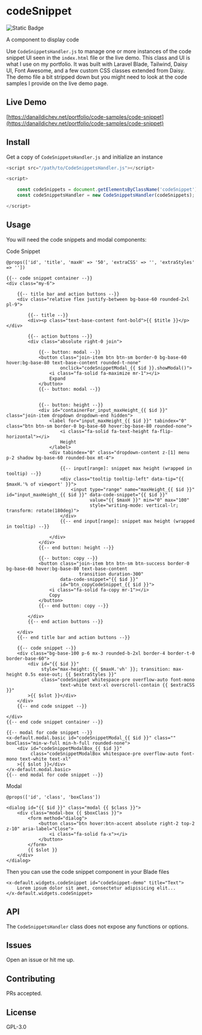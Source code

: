 # codeSnippet

![Static Badge](https://img.shields.io/badge/version-1-blue)

A component to display code

Use `CodeSnippetsHandler.js` to manage one or more instances of the code snippet UI seen in the `index.html` file or the live demo. This class and UI is what I use on my portfolio. It was built with Laravel Blade, Tailwind, Daisy UI, Font Awesome, and a few custom CSS classes extended from Daisy. The demo file a bit stripped down but you might need to look at the code samples I provide on the live demo page.

## Live Demo

[https://danaildichev.net/portfolio/code-samples/code-snippet](https://danaildichev.net/portfolio/code-samples/code-snippet)

## Install

Get a copy of `CodeSnippetsHandler.js` and initialize an instance

```javascript
<script src="/path/to/CodeSnippetsHandler.js"></script>

<script>

    const codeSnippets = document.getElementsByClassName('codeSnippet');
    const codeSnippetsHandler = new CodeSnippetsHandler(codeSnippets);

</script>
```

## Usage

You will need the code snippets and modal components:

Code Snippet
```blade
@props(['id', 'title', 'maxH' => '50', 'extraCSS' => '', 'extraStyles' => ''])

{{-- code snippet container --}}
<div class="my-6">

    {{-- title bar and action buttons --}}
    <div class="relative flex justify-between bg-base-60 rounded-2xl pl-9">

        {{-- title --}}
        <div><p class="text-base-content font-bold">{{ $title }}</p></div>

        {{-- action buttons --}}
        <div class="absolute right-0 join">

            {{-- button: modal --}}
            <button class="join-item btn btn-sm border-0 bg-base-60 hover:bg-base-80 text-base-content rounded-t-none"
                    onclick="codeSnippetModal_{{ $id }}.showModal()">
                <i class="fa-solid fa-maximize mr-1"></i>
                Expand
            </button>
            {{-- button: modal --}}


            {{-- button: height --}}
            <div id="containerFor_input_maxHeight_{{ $id }}" class="join-item dropdown dropdown-end hidden">
                <label for="input_maxHeight_{{ $id }}" tabindex="0" class="btn btn-sm border-0 bg-base-60 hover:bg-base-80 rounded-none">
                    <i class="fa-solid fa-text-height fa-flip-horizontal"></i>
                    Height
                </label>
                <div tabindex="0" class="dropdown-content z-[1] menu p-2 shadow bg-base-60 rounded-box mt-4">

                    {{-- input[range]: snippet max height (wrapped in tooltip) --}}
                    <div class="tooltip tooltip-left" data-tip="{{ $maxH.'% of viewport' }}">
                        <input type="range" name="maxHeight_{{ $id }}" id="input_maxHeight_{{ $id }}" data-code-snippet="{{ $id }}"
                               value="{{ $maxH }}" min="0" max="100"
                               style="writing-mode: vertical-lr; transform: rotate(180deg)">
                    </div>
                    {{-- end input[range]: snippet max height (wrapped in tooltip) --}}

                </div>
            </div>
            {{-- end button: height --}}

            {{-- button: copy --}}
            <button class="join-item btn btn-sm btn-success border-0 bg-base-60 hover:bg-base-80 text-base-content
                           transition duration-300"
                    data-code-snippet="{{ $id }}"
                    id="btn_copyCodeSnippet_{{ $id }}">
                <i class="fa-solid fa-copy mr-1"></i>
                Copy
            </button>
            {{-- end button: copy --}}

        </div>
        {{-- end action buttons --}}

    </div>
    {{-- end title bar and action buttons --}}

    {{-- code snippet --}}
    <div class="bg-base-100 p-6 mx-3 rounded-b-2xl border-4 border-t-0 border-base-60">
        <div id="{{ $id }}"
             style="max-height: {{ $maxH.'vh' }}; transition: max-height 0.5s ease-out; {{ $extraStyles }}"
             class="codeSnippet whitespace-pre overflow-auto font-mono
                    text-white text-xl overscroll-contain {{ $extraCSS }}"
        >{{ $slot }}</div>
    </div>
    {{-- end code snippet --}}

</div>
{{-- end code snippet container --}}

{{-- modal for code snippet --}}
<x-default.modal.basic id="codeSnippetModal_{{ $id }}" class="" boxClass="min-w-full min-h-full rounded-none">
    <div id="codeSnippetModalBox_{{ $id }}"
         class="codeSnippetModalBox whitespace-pre overflow-auto font-mono text-white text-xl"
    >{{ $slot }}</div>
</x-default.modal.basic>
{{-- end modal for code snippet --}}
```

Modal
```blade
@props(['id', 'class', 'boxClass'])

<dialog id="{{ $id }}" class="modal {{ $class }}">
    <div class="modal-box {{ $boxClass }}">
        <form method="dialog">
            <button class="btn hover:btn-accent absolute right-2 top-2 z-10" aria-label="Close">
                <i class="fa-solid fa-x"></i>
            </button>
        </form>
        {{ $slot }}
    </div>
</dialog>
```

Then you can use the code snippet component in your Blade files

```blade
<x-default.widgets.codeSnippet id="codeSnippet-demo" title="Text">
    Lorem ipsum dolor sit amet, consectetur adipisicing elit...
</x-default.widgets.codeSnippet>
```

## API

The `CodeSnippetsHandler` class does not expose any functions or options.

## Issues

Open an issue or hit me up.

## Contributing

PRs accepted.

## License

GPL-3.0
